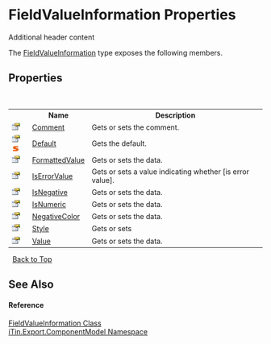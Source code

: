 # FieldValueInformation Properties
Additional header content 

The <a href="T_iTin_Export_ComponentModel_FieldValueInformation">FieldValueInformation</a> type exposes the following members.


## Properties
&nbsp;<table><tr><th></th><th>Name</th><th>Description</th></tr><tr><td>![Public property](media/pubproperty.gif "Public property")</td><td><a href="P_iTin_Export_ComponentModel_FieldValueInformation_Comment">Comment</a></td><td>
Gets or sets the comment.</td></tr><tr><td>![Public property](media/pubproperty.gif "Public property")![Static member](media/static.gif "Static member")</td><td><a href="P_iTin_Export_ComponentModel_FieldValueInformation_Default">Default</a></td><td>
Gets the default.</td></tr><tr><td>![Public property](media/pubproperty.gif "Public property")</td><td><a href="P_iTin_Export_ComponentModel_FieldValueInformation_FormattedValue">FormattedValue</a></td><td>
Gets or sets the data.</td></tr><tr><td>![Public property](media/pubproperty.gif "Public property")</td><td><a href="P_iTin_Export_ComponentModel_FieldValueInformation_IsErrorValue">IsErrorValue</a></td><td>
Gets or sets a value indicating whether [is error value].</td></tr><tr><td>![Public property](media/pubproperty.gif "Public property")</td><td><a href="P_iTin_Export_ComponentModel_FieldValueInformation_IsNegative">IsNegative</a></td><td>
Gets or sets the data.</td></tr><tr><td>![Public property](media/pubproperty.gif "Public property")</td><td><a href="P_iTin_Export_ComponentModel_FieldValueInformation_IsNumeric">IsNumeric</a></td><td>
Gets or sets the data.</td></tr><tr><td>![Public property](media/pubproperty.gif "Public property")</td><td><a href="P_iTin_Export_ComponentModel_FieldValueInformation_NegativeColor">NegativeColor</a></td><td>
Gets or sets the data.</td></tr><tr><td>![Public property](media/pubproperty.gif "Public property")</td><td><a href="P_iTin_Export_ComponentModel_FieldValueInformation_Style">Style</a></td><td>
Gets or sets</td></tr><tr><td>![Public property](media/pubproperty.gif "Public property")</td><td><a href="P_iTin_Export_ComponentModel_FieldValueInformation_Value">Value</a></td><td>
Gets or sets the data.</td></tr></table>&nbsp;
<a href="#fieldvalueinformation-properties">Back to Top</a>

## See Also


#### Reference
<a href="T_iTin_Export_ComponentModel_FieldValueInformation">FieldValueInformation Class</a><br /><a href="N_iTin_Export_ComponentModel">iTin.Export.ComponentModel Namespace</a><br />